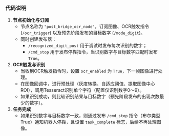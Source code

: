 ### 代码说明

1. **节点初始化与订阅**
   - 节点名称为 `"post_bridge_ocr_node"`，订阅图像、OCR触发指令 (`/ocr_trigger`) 以及预先阶段发布的目标数字 (`/mode_digit`)。
   - 同时创建发布器：
     - `/recognized_digit_post` 用于调试时发布每次识别的数字；
     - `/cmd_stop` 用于发布停靠指令，当识别数字与目标数字匹配时发布 `True`。
2. **OCR触发与识别**
   - 当收到OCR触发指令时，设置 `ocr_enabled` 为 `True`，下一帧图像进行处理。
   - 在图像回调中，进行预处理（灰度转换、自适应阈值、提取图像中心ROI），调用Tesseract识别单个字符（配置仅识别数字0～9）。
   - 如果识别成功，则比较识别结果与目标数字（预先阶段发布的出现次数最少的数字）。
3. **任务完成**
   - 如果识别数字与目标数字一致，则通过发布 `/cmd_stop` 指令（布尔类型True）通知机器人停靠，且设置 `task_complete` 标志，后续不再处理图像。